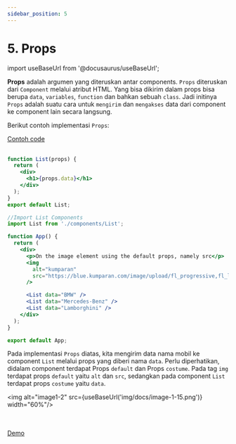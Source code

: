 ```yaml
---
sidebar_position: 5
---
```


# 5. Props

import useBaseUrl from '@docusaurus/useBaseUrl';

**Props** adalah argumen yang diteruskan antar components. `Props` diteruskan dari `Component` melalui atribut HTML. Yang bisa dikirim dalam props bisa berupa `data`, `variables`, `function` dan bahkan sebuah `class`. Jadi initinya `Props` adalah suatu cara untuk `mengirim` dan `mengakses` data dari component ke component lain secara langsung.

Berikut contoh implementasi `Props`:

<a class="btn-example-code" href="https://github.com/demo-dumbways/ebook-code-results-stage-2/tree/7-frontend-react-js-fundamental/src">
Contoh code
</a>

<br />
<br />

```jsx {4} title=components/List.js
function List(props) {
  return (
    <div>
      <h1>{props.data}</h1>
    </div>
  );
}
export default List;
```

```jsx {2,8-11,13-15} title=App.js
//Import List Components
import List from './components/List';

function App() {
  return (
    <div>
      <p>On the image element using the default props, namely src</p>
      <img
        alt="kumparan"
        src="https://blue.kumparan.com/image/upload/fl_progressive,fl_lossy,c_fill,q_auto:best,w_640/v1542354895/ulaqus4ev5ihhqkpbhuz.jpg"
      />

      <List data="BMW" />
      <List data="Mercedes-Benz" />
      <List data="Lamborghini" />
    </div>
  );
}

export default App;
```

Pada implementasi `Props` diatas, kita mengirim data nama mobil ke component `List` melalui props yang diberi nama `data`. Perlu diperhatikan, didalam component terdapat Props `default` dan Props `costume`. Pada tag `img` terdapat props `default` yaitu `alt` dan `src`, sedangkan pada component `List` terdapat props `costume` yaitu `data`.

<img alt="image1-2" src={useBaseUrl('img/docs/image-1-15.png')} width="60%"/>

<br />
<br />

<div>
<a class="btn-demo" href="https://ebook-code-results-stage-2-git-7-frontend-f91b8e-demo-dumbways.vercel.app/">
Demo
</a>
</div>

